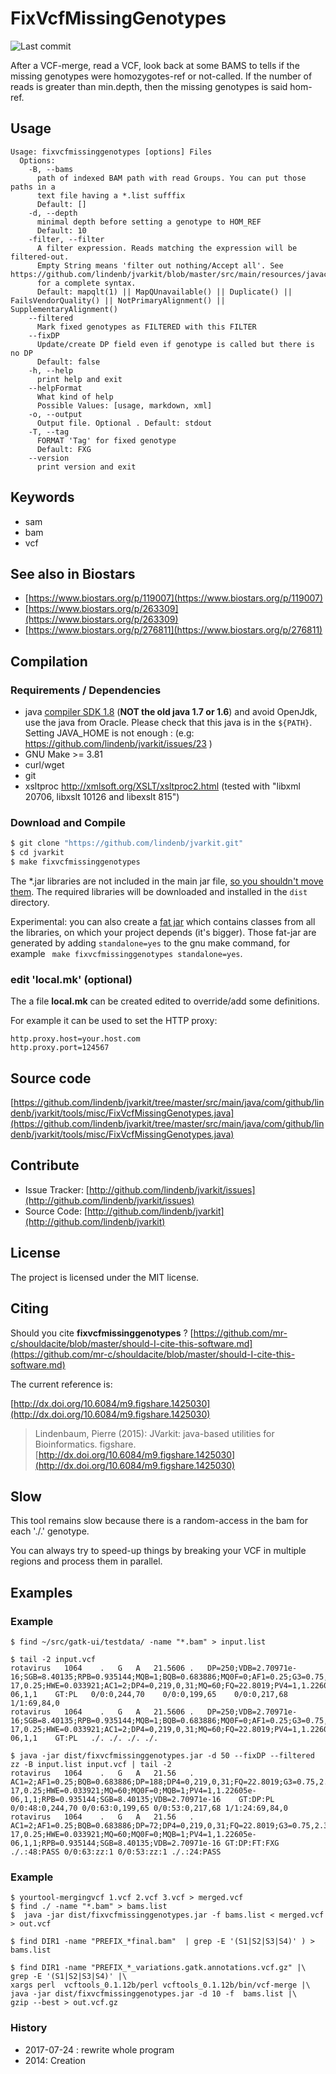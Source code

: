# FixVcfMissingGenotypes

![Last commit](https://img.shields.io/github/last-commit/lindenb/jvarkit.png)

After a VCF-merge, read a VCF, look back at some BAMS to tells if the missing genotypes were homozygotes-ref or not-called. If the number of reads is greater than min.depth, then the missing genotypes is said hom-ref.


## Usage

```
Usage: fixvcfmissinggenotypes [options] Files
  Options:
    -B, --bams
      path of indexed BAM path with read Groups. You can put those paths in a 
      text file having a *.list sufffix
      Default: []
    -d, --depth
      minimal depth before setting a genotype to HOM_REF
      Default: 10
    -filter, --filter
      A filter expression. Reads matching the expression will be filtered-out. 
      Empty String means 'filter out nothing/Accept all'. See https://github.com/lindenb/jvarkit/blob/master/src/main/resources/javacc/com/github/lindenb/jvarkit/util/bio/samfilter/SamFilterParser.jj 
      for a complete syntax.
      Default: mapqlt(1) || MapQUnavailable() || Duplicate() || FailsVendorQuality() || NotPrimaryAlignment() || SupplementaryAlignment()
    --filtered
      Mark fixed genotypes as FILTERED with this FILTER
    --fixDP
      Update/create DP field even if genotype is called but there is no DP
      Default: false
    -h, --help
      print help and exit
    --helpFormat
      What kind of help
      Possible Values: [usage, markdown, xml]
    -o, --output
      Output file. Optional . Default: stdout
    -T, --tag
      FORMAT 'Tag' for fixed genotype
      Default: FXG
    --version
      print version and exit

```


## Keywords

 * sam
 * bam
 * vcf



## See also in Biostars

 * [https://www.biostars.org/p/119007](https://www.biostars.org/p/119007)
 * [https://www.biostars.org/p/263309](https://www.biostars.org/p/263309)
 * [https://www.biostars.org/p/276811](https://www.biostars.org/p/276811)


## Compilation

### Requirements / Dependencies

* java [compiler SDK 1.8](http://www.oracle.com/technetwork/java/index.html) (**NOT the old java 1.7 or 1.6**) and avoid OpenJdk, use the java from Oracle. Please check that this java is in the `${PATH}`. Setting JAVA_HOME is not enough : (e.g: https://github.com/lindenb/jvarkit/issues/23 )
* GNU Make >= 3.81
* curl/wget
* git
* xsltproc http://xmlsoft.org/XSLT/xsltproc2.html (tested with "libxml 20706, libxslt 10126 and libexslt 815")


### Download and Compile

```bash
$ git clone "https://github.com/lindenb/jvarkit.git"
$ cd jvarkit
$ make fixvcfmissinggenotypes
```

The *.jar libraries are not included in the main jar file, [so you shouldn't move them](https://github.com/lindenb/jvarkit/issues/15#issuecomment-140099011 ).
The required libraries will be downloaded and installed in the `dist` directory.

Experimental: you can also create a [fat jar](https://stackoverflow.com/questions/19150811/) which contains classes from all the libraries, on which your project depends (it's bigger). Those fat-jar are generated by adding `standalone=yes` to the gnu make command, for example ` make fixvcfmissinggenotypes standalone=yes`.

### edit 'local.mk' (optional)

The a file **local.mk** can be created edited to override/add some definitions.

For example it can be used to set the HTTP proxy:

```
http.proxy.host=your.host.com
http.proxy.port=124567
```
## Source code 

[https://github.com/lindenb/jvarkit/tree/master/src/main/java/com/github/lindenb/jvarkit/tools/misc/FixVcfMissingGenotypes.java](https://github.com/lindenb/jvarkit/tree/master/src/main/java/com/github/lindenb/jvarkit/tools/misc/FixVcfMissingGenotypes.java)

## Contribute

- Issue Tracker: [http://github.com/lindenb/jvarkit/issues](http://github.com/lindenb/jvarkit/issues)
- Source Code: [http://github.com/lindenb/jvarkit](http://github.com/lindenb/jvarkit)

## License

The project is licensed under the MIT license.

## Citing

Should you cite **fixvcfmissinggenotypes** ? [https://github.com/mr-c/shouldacite/blob/master/should-I-cite-this-software.md](https://github.com/mr-c/shouldacite/blob/master/should-I-cite-this-software.md)

The current reference is:

[http://dx.doi.org/10.6084/m9.figshare.1425030](http://dx.doi.org/10.6084/m9.figshare.1425030)

> Lindenbaum, Pierre (2015): JVarkit: java-based utilities for Bioinformatics. figshare.
> [http://dx.doi.org/10.6084/m9.figshare.1425030](http://dx.doi.org/10.6084/m9.figshare.1425030)


## Slow

This tool remains slow because there is a random-access in the bam for each './.' genotype.

You can always try to speed-up things by breaking your VCF in multiple regions and process them in parallel.

## Examples


### Example

```
$ find ~/src/gatk-ui/testdata/ -name "*.bam" > input.list

$ tail -2 input.vcf
rotavirus	1064	.	G	A	21.5606	.	DP=250;VDB=2.70971e-16;SGB=8.40135;RPB=0.935144;MQB=1;BQB=0.683886;MQ0F=0;AF1=0.25;G3=0.75,2.37734e-17,0.25;HWE=0.033921;AC1=2;DP4=0,219,0,31;MQ=60;FQ=22.8019;PV4=1,1.22605e-06,1,1	GT:PL	0/0:0,244,70	0/0:0,199,65	0/0:0,217,68	1/1:69,84,0
rotavirus	1064	.	G	A	21.5606	.	DP=250;VDB=2.70971e-16;SGB=8.40135;RPB=0.935144;MQB=1;BQB=0.683886;MQ0F=0;AF1=0.25;G3=0.75,2.37734e-17,0.25;HWE=0.033921;AC1=2;DP4=0,219,0,31;MQ=60;FQ=22.8019;PV4=1,1.22605e-06,1,1	GT:PL	./.	./.	./.	./.

$ java -jar dist/fixvcfmissinggenotypes.jar -d 50 --fixDP --filtered zz -B input.list input.vcf | tail -2
rotavirus	1064	.	G	A	21.56	.	AC1=2;AF1=0.25;BQB=0.683886;DP=188;DP4=0,219,0,31;FQ=22.8019;G3=0.75,2.37734e-17,0.25;HWE=0.033921;MQ=60;MQ0F=0;MQB=1;PV4=1,1.22605e-06,1,1;RPB=0.935144;SGB=8.40135;VDB=2.70971e-16	GT:DP:PL	0/0:48:0,244,70	0/0:63:0,199,65	0/0:53:0,217,68	1/1:24:69,84,0
rotavirus	1064	.	G	A	21.56	.	AC1=2;AF1=0.25;BQB=0.683886;DP=72;DP4=0,219,0,31;FQ=22.8019;G3=0.75,2.37734e-17,0.25;HWE=0.033921;MQ=60;MQ0F=0;MQB=1;PV4=1,1.22605e-06,1,1;RPB=0.935144;SGB=8.40135;VDB=2.70971e-16	GT:DP:FT:FXG	./.:48:PASS	0/0:63:zz:1	0/0:53:zz:1	./.:24:PASS
```

### Example


```
$ yourtool-mergingvcf 1.vcf 2.vcf 3.vcf > merged.vcf
$ find ./ -name "*.bam" > bams.list
$  java -jar dist/fixvcfmissinggenotypes.jar -f bams.list < merged.vcf > out.vcf
```

```
$ find DIR1 -name "PREFIX_*final.bam"  | grep -E '(S1|S2|S3|S4)' ) > bams.list

$ find DIR1 -name "PREFIX_*_variations.gatk.annotations.vcf.gz" |\
grep -E '(S1|S2|S3|S4)' |\
xargs perl  vcftools_0.1.12b/perl vcftools_0.1.12b/bin/vcf-merge |\
java -jar dist/fixvcfmissinggenotypes.jar -d 10 -f  bams.list |\
gzip --best > out.vcf.gz

```



### History

 * 2017-07-24 : rewrite whole program 
 * 2014: Creation



